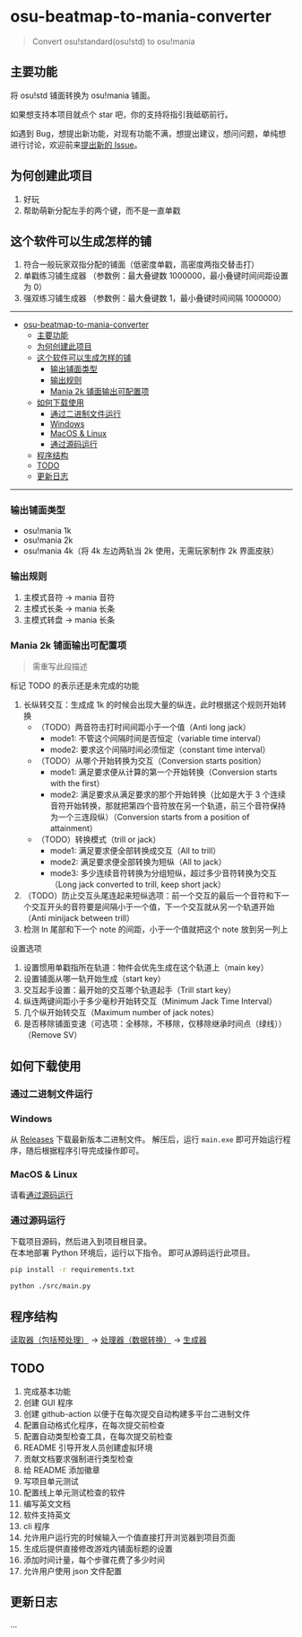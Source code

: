 # osu-beatmap-to-mania-converter

> Convert osu!standard(osu!std) to osu!mania

## 主要功能

将 osu!std 铺面转换为 osu!mania 铺面。

如果想支持本项目就点个 star 吧，你的支持将指引我砥砺前行。

如遇到 Bug，想提出新功能，对现有功能不满，想提出建议，想问问题，单纯想进行讨论，欢迎前来[提出新的 Issue](https://github.com/HowieHz/osu-beatmap-to-mania-converter/issues/new/choose)。

## 为何创建此项目

1. 好玩
2. 帮助萌新分配左手的两个键，而不是一直单戳

## 这个软件可以生成怎样的铺

1. 符合一般玩家双指分配的铺面（低密度单戳，高密度两指交替击打）
2. 单戳练习铺生成器 （参数例：最大叠键数 1000000，最小叠键时间间距设置为 0）
3. 强双练习铺生成器 （参数例：最大叠键数 1，最小叠键时间间隔 1000000）

---

- [osu-beatmap-to-mania-converter](#osu-beatmap-to-mania-converter)
  - [主要功能](#主要功能)
  - [为何创建此项目](#为何创建此项目)
  - [这个软件可以生成怎样的铺](#这个软件可以生成怎样的铺)
    - [输出铺面类型](#输出铺面类型)
    - [输出规则](#输出规则)
    - [Mania 2k 铺面输出可配置项](#mania-2k-铺面输出可配置项)
  - [如何下载使用](#如何下载使用)
    - [通过二进制文件运行](#通过二进制文件运行)
    - [Windows](#windows)
    - [MacOS \& Linux](#macos--linux)
    - [通过源码运行](#通过源码运行)
  - [程序结构](#程序结构)
  - [TODO](#todo)
  - [更新日志](#更新日志)

---

### 输出铺面类型

- osu!mania 1k
- osu!mania 2k
- osu!mania 4k（将 4k 左边两轨当 2k 使用，无需玩家制作 2k 界面皮肤）

### 输出规则

1. 主模式音符 -> mania 音符
2. 主模式长条 -> mania 长条
3. 主模式转盘 -> mania 长条

### Mania 2k 铺面输出可配置项

> 需重写此段描述

标记 TODO 的表示还是未完成的功能

1. 长纵转交互：生成成 1k 的时候会出现大量的纵连，此时根据这个规则开始转换
   - （TODO）两音符击打时间间距小于一个值（Anti long jack）
     - mode1: 不管这个间隔时间是否恒定（variable time interval）
     - mode2: 要求这个间隔时间必须恒定（constant time interval）
   - （TODO）从哪个开始转换为交互（Conversion starts position）
     - mode1: 满足要求便从计算的第一个开始转换（Conversion starts with the first）
     - mode2: 满足要求从满足要求的那个开始转换（比如是大于 3 个连续音符开始转换，那就把第四个音符放在另一个轨道，前三个音符保持为一个三连段纵）（Conversion starts from a position of attainment）
   - （TODO）转换模式（trill or jack）
     - mode1: 满足要求便全部转换成交互（All to trill）
     - mode2: 满足要求便全部转换为短纵（All to jack）
     - mode3: 多少连续音符转换为分组短纵，超过多少音符转换为交互（Long jack converted to trill, keep short jack）
2. （TODO）防止交互头尾连起来短纵选项：前一个交互的最后一个音符和下一个交互开头的音符要是间隔小于一个值，下一个交互就从另一个轨道开始（Anti minijack between trill）
3. 检测 ln 尾部和下一个 note 的间距，小于一个值就把这个 note 放到另一列上

设置选项

1. 设置惯用单戳指所在轨道：物件会优先生成在这个轨道上（main key）
2. 设置铺面从哪一轨开始生成（start key）
3. 交互起手设置：最开始的交互哪个轨道起手（Trill start key）
4. 纵连两键间距小于多少毫秒开始转交互（Minimum Jack Time Interval）
5. 几个纵开始转交互（Maximum number of jack notes）
6. 是否移除铺面变速（可选项：全移除，不移除，仅移除继承时间点（绿线））（Remove SV）

## 如何下载使用

### 通过二进制文件运行

### Windows

从 [Releases](https://github.com/HowieHz/osu-beatmap-to-mania-converter/releases) 下载最新版本二进制文件。
解压后，运行 `main.exe` 即可开始运行程序，随后根据程序引导完成操作即可。

### MacOS & Linux

请看[通过源码运行](#通过源码运行)

### 通过源码运行

下载项目源码，然后进入到项目根目录。  
在本地部署 Python 环境后，运行以下指令。
即可从源码运行此项目。

```bash
pip install -r requirements.txt
```

```bash
python ./src/main.py
```

## 程序结构

[读取器（包括预处理）](./src/lib/reader/) -> [处理器（数据转换）](./src/lib/processor/) -> [生成器](./src/lib/exporter/)

## TODO

1. 完成基本功能
2. 创建 GUI 程序
3. 创建 github-action 以便于在每次提交自动构建多平台二进制文件
4. 配置自动格式化程序，在每次提交前检查
5. 配置自动类型检查工具，在每次提交前检查
6. README 引导开发人员创建虚拟环境
7. 贡献文档要求强制进行类型检查
8. 给 README 添加徽章
9. 写项目单元测试
10. 配置线上单元测试检查的软件
11. 编写英文文档
12. 软件支持英文
13. cli 程序
14. 允许用户运行完的时候输入一个值直接打开浏览器到项目页面
15. 生成后提供直接修改游戏内铺面标题的设置
16. 添加时间计量，每个步骤花费了多少时间
17. 允许用户使用 json 文件配置

## 更新日志

...
